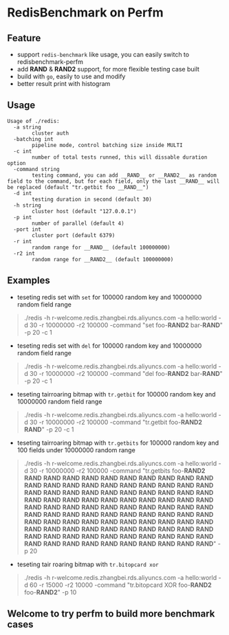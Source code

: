 # RedisBenchmark on Perfm

## Feature
* support `redis-benchmark` like usage, you can easily switch to redisbenchmark-perfm
* add **RAND** & **RAND2** support, for more flexible testing case built
* build with `go`, easily to use and modify
* better result print with histogram

## Usage
```
Usage of ./redis:
  -a string
        cluster auth
  -batching int
        pipeline mode, control batching size inside MULTI
  -c int
        number of total tests runned, this will dissable duration option
  -command string
        testing command, you can add __RAND__ or __RAND2__ as random field to the command, but for each field, only the last __RAND__ will be replaced (default "tr.getbit foo __RAND__")
  -d int
        testing duration in second (default 30)
  -h string
        cluster host (default "127.0.0.1")
  -p int
        number of parallel (default 4)
  -port int
        cluster port (default 6379)
  -r int
        random range for __RAND__ (default 100000000)
  -r2 int
        random range for __RAND2__ (default 100000000)
```

## Examples

* teseting redis set with `set` for 100000 random key and 10000000 random field range
> ./redis -h r-welcome.redis.zhangbei.rds.aliyuncs.com -a hello:world -d 30 -r 10000000 -r2 100000 -command "set foo-__RAND2__ bar-__RAND__" -p 20 -c 1

* teseting redis set with `del` for 100000 random key and 10000000 random field range
> ./redis -h r-welcome.redis.zhangbei.rds.aliyuncs.com -a hello:world -d 30 -r 10000000 -r2 100000 -command "del foo-__RAND2__ bar-__RAND__" -p 20 -c 1

* teseting tairroaring bitmap with `tr.getbit` for 100000 random key and 10000000 random field range
> ./redis -h r-welcome.redis.zhangbei.rds.aliyuncs.com -a hello:world -d 30 -r 10000000 -r2 100000 -command "tr.getbit foo-__RAND2__ __RAND__" -p 20 -c 1

* teseting tairroaring bitmap with `tr.getbits` for 100000 random key and 100 fields under 10000000 random range
> ./redis -h r-welcome.redis.zhangbei.rds.aliyuncs.com -a hello:world -d 30 -r 10000000 -r2 100000 -command "tr.getbits foo-__RAND2__ __RAND__ __RAND__ __RAND__ __RAND__ __RAND__ __RAND__ __RAND__ __RAND__ __RAND__ __RAND__ __RAND__ __RAND__ __RAND__ __RAND__ __RAND__ __RAND__ __RAND__ __RAND__ __RAND__ __RAND__ __RAND__ __RAND__ __RAND__ __RAND__ __RAND__ __RAND__ __RAND__ __RAND__ __RAND__ __RAND__ __RAND__ __RAND__ __RAND__ __RAND__ __RAND__ __RAND__ __RAND__ __RAND__ __RAND__ __RAND__ __RAND__ __RAND__ __RAND__ __RAND__ __RAND__ __RAND__ __RAND__ __RAND__ __RAND__ __RAND__ __RAND__ __RAND__ __RAND__ __RAND__ __RAND__ __RAND__ __RAND__ __RAND__ __RAND__ __RAND__ __RAND__ __RAND__ __RAND__ __RAND__ __RAND__ __RAND__ __RAND__ __RAND__ __RAND__ __RAND__ __RAND__ __RAND__ __RAND__ __RAND__ __RAND__ __RAND__ __RAND__ __RAND__ __RAND__ __RAND__ __RAND__ __RAND__ __RAND__ __RAND__ __RAND__ __RAND__ __RAND__ __RAND__ __RAND__ __RAND__ __RAND__ __RAND__ __RAND__ __RAND__ __RAND__ __RAND__ __RAND__ __RAND__ __RAND__ __RAND__" -p 20

* teseting tair roaring bitmap with `tr.bitopcard xor`
> ./redis -h r-welcome.redis.zhangbei.rds.aliyuncs.com -a hello:world -d 60 -r 15000 -r2 10000 -command "tr.bitopcard XOR foo-__RAND2__ foo-__RAND2__" -p 10

## Welcome to try perfm to build more benchmark cases

